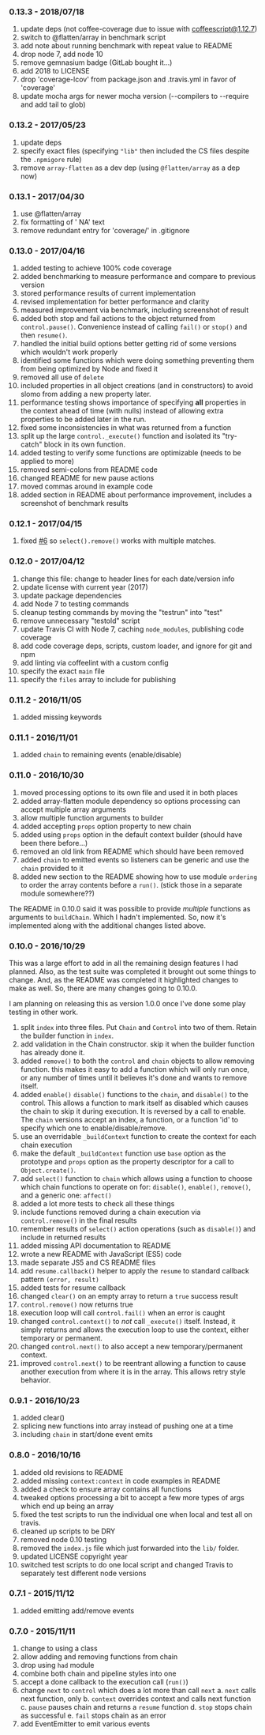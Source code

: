 ### 0.13.3 - 2018/07/18

1. update deps (not coffee-coverage due to issue with coffeescript@1.12.7)
2. switch to @flatten/array in benchmark script
3. add note about running benchmark with repeat value to README
4. drop node 7, add node 10
5. remove gemnasium badge (GitLab bought it...)
6. add 2018 to LICENSE
7. drop 'coverage-lcov' from package.json and .travis.yml in favor of 'coverage'
8. update mocha args for newer mocha version (--compilers to --require and add tail to glob)

### 0.13.2 - 2017/05/23

1. update deps
2. specify exact files (specifying `"lib"` then included the CS files despite the `.npmigore` rule)
3. remove `array-flatten` as a dev dep (using `@flatten/array` as a dep now)

### 0.13.1 - 2017/04/30

1. use @flatten/array
2. fix formatting of '    NA' text
3. remove redundant entry for 'coverage/' in .gitignore

### 0.13.0 - 2017/04/16

1. added testing to achieve 100% code coverage
2. added benchmarking to measure performance and compare to previous version
3. stored performance results of current implementation
4. revised implementation for better performance and clarity
5. measured improvement via benchmark, including screenshot of result
6. added both stop and fail actions to the object returned from `control.pause()`. Convenience instead of calling `fail()` or `stop()` and then `resume()`.
7. handled the initial build options better getting rid of some versions which wouldn't work properly
8. identified some functions which were doing something preventing them from being optimized by Node and fixed it
9. removed all use of `delete`
10. included properties in all object creations (and in constructors) to avoid slomo from adding a new property later.
11. performance testing shows importance of specifying **all** properties in the context ahead of time (with nulls) instead of allowing extra properties to be added later in the run.
12. fixed some inconsistencies in what was returned from a function
13. split up the large `control._execute()` function and isolated its "try-catch" block in its own function.
14. added testing to verify some functions are optimizable (needs to be applied to more)
15. removed semi-colons from README code
16. changed README for new pause actions
17. moved commas around in example code
18. added section in README about performance improvement, includes a screenshot of benchmark results


### 0.12.1 - 2017/04/15

1. fixed [#6](https://github.com/elidoran/chain-builder/issues/6) so `select().remove()` works with multiple matches.

### 0.12.0 - 2017/04/12

1. change this file: change to header lines for each date/version info
2. update license with current year (2017)
3. update package dependencies
4. add Node 7 to testing commands
5. cleanup testing commands by moving the "testrun" into "test"
6. remove unnecessary "testold" script
7. update Travis CI with Node 7, caching `node_modules`, publishing code coverage
8. add code coverage deps, scripts, custom loader, and ignore for git and npm
9. add linting via coffeelint with a custom config
10. specify the exact `main` file
11. specify the `files` array to include for publishing


### 0.11.2 - 2016/11/05

1. added missing keywords

### 0.11.1 - 2016/11/01

1. added `chain` to remaining events (enable/disable)

### 0.11.0 - 2016/10/30

1. moved processing options to its own file and used it in both places
2. added array-flatten module dependency so options processing can accept multiple array arguments
3. allow multiple function arguments to builder
3. added accepting `props` option property to new chain
4. added using `props` option in the default context builder (should have been there before...)
5. removed an old link from README which should have been removed
6. added `chain` to emitted events so listeners can be generic and use the `chain` provided to it
7. added new section to the README showing how to use module `ordering` to order the array contents before a `run()`. (stick those in a separate module somewhere??)

The README in 0.10.0 said it was possible to provide *multiple* functions as arguments to `buildChain`. Which I hadn't implemented. So, now it's implemented along with the additional changes listed above.


### 0.10.0 - 2016/10/29

This was a large effort to add in all the remaining design features I had planned.
Also, as the test suite was completed it brought out some things to change.
And, as the README was completed it highlighted changes to make as well.
So, there are many changes going to 0.10.0.

I am planning on releasing this as version 1.0.0 once I've done some play testing in other work.

1. split `index` into three files. Put `Chain` and `Control` into two of them. Retain the builder function in `index`.
2. add validation in the Chain constructor. skip it when the builder function has already done it.
3. added `remove()` to both the `control` and `chain` objects to allow removing function. this makes it easy to add a function which will only run once, or any number of times until it believes it's done and wants to remove itself.
4. added `enable()` `disable()` functions to the `chain`, and `disable()` to the control. This allows a function to mark itself as disabled which causes the chain to skip it during execution. It is reversed by a call to enable. The `chain` versions accept an index, a function, or a function 'id' to specify which one to enable/disable/remove.
5. use an overridable `_buildContext` function to create the context for each chain execution
6. make the default `_buildContext` function use `base` option as the prototype and `props` option as the property descriptor for a call to `Object.create()`.
7. add `select()` function to `chain` which allows using a function to choose which chain functions to operate on for: `disable()`, `enable()`, `remove()`, and a generic one: `affect()`
8. added a lot more tests to check all these things
9. include functions removed during a chain execution via `control.remove()` in the final results
10. remember results of `select()` action operations (such as `disable()`) and include in returned results
11. added missing API documentation to README
12. wrote a new README with JavaScript (ES5) code
13. made separate JS5 and CS README files
14. add `resume.callback()` helper to apply the `resume` to standard callback pattern `(error, result)`
15. added tests for resume callback
16. changed `clear()` on an empty array to return a `true` success result
17. `control.remove()` now returns true
18. execution loop will call `control.fail()` when an error is caught
19. changed `control.context()` to *not* call `_execute()` itself. Instead, it simply returns and allows the execution loop to use the context, either temporary or permanent.
20. changed `control.next()` to also accept a new temporary/permanent context.
21. improved `control.next()` to be reentrant allowing a function to cause another execution from where it is in the array. This allows retry style behavior.


### 0.9.1 - 2016/10/23

1. added clear()
2. splicing new functions into array instead of pushing one at a time
3. including `chain` in start/done event emits


### 0.8.0 - 2016/10/16

1. added old revisions to README
2. added missing `context:context` in code examples in README
3. added a check to ensure array contains all functions
4. tweaked options processing a bit to accept a few more types of args which end up being an array
5. fixed the test scripts to run the individual one when local and test all on travis.
6. cleaned up scripts to be DRY
7. removed node 0.10 testing
8. removed the `index.js` file which just forwarded into the `lib/` folder.
9. updated LICENSE copyright year
10. switched test scripts to do one local script and changed Travis to separately test different node versions


### 0.7.1 - 2015/11/12

1. added emitting add/remove events

### 0.7.0 - 2015/11/11

1. change to using a class
2. allow adding and removing functions from chain
3. drop using `had` module
4. combine both chain and pipeline styles into one
5. accept a done callback to the execution call (`run()`)
6. change `next` to `control` which does a lot more than call `next`
    a. `next` calls next function, only
    b. `context` overrides context and calls next function
    c. `pause` pauses chain and returns a `resume` function
    d. `stop` stops chain as successful
    e. `fail` stops chain as an error
7. add EventEmitter to emit various events
